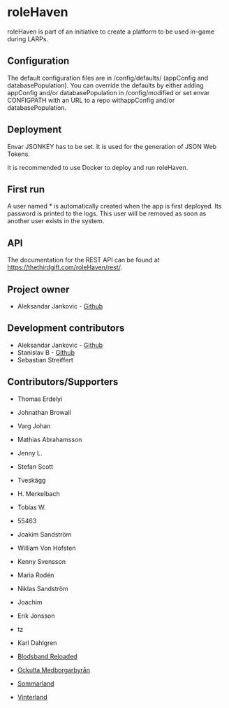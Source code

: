 # roleHaven

roleHaven is part of an initiative to create a platform to be used in-game during LARPs.

## Configuration

The default configuration files are in /config/defaults/ (appConfig and databasePopulation). You can override the defaults by either adding appConfig and/or databasePopulation in /config/modified or set envar CONFIGPATH with an URL to a repo withappConfig and/or databasePopulation.

## Deployment

Envar JSONKEY has to be set. It is used for the generation of JSON Web Tokens.

It is recommended to use Docker to deploy and run roleHaven.

## First run

A user named * is automatically created when the app is first deployed. Its password is printed to the logs. This user will be removed as soon as another user exists in the system.

## API

The documentation for the REST API can be found at https://thethirdgift.com/roleHaven/rest/.

## Project owner

* Aleksandar Jankovic - [Github](https://github.com/yxeri)

## Development contributors

* Aleksandar Jankovic - [Github](https://github.com/yxeri)
* Stanislav B - [Github](https://github.com/stanislavb)
* Sebastian Streiffert

## Contributors/Supporters

* Thomas Erdelyi
* Johnathan Browall
* Varg Johan
* Mathias Abrahamsson
* Jenny L.
* Stefan Scott
* Tveskägg
* H. Merkelbach
* Tobias W.
* 55463
* Joakim Sandström
* William Von Hofsten
* Kenny Svensson
* Maria Rodén
* Niklas Sandström
* Joachim
* Erik Jonsson
* tz
* Karl Dahlgren

* [Blodsband Reloaded](https://www.bbreloaded.se)
* [Ockulta Medborgarbyrån](http://www.ockultamedborgarbyran.com)
* [Sommarland](http://beratta.org/sommarland/)
* [Vinterland](http://beratta.org/vinterland/)
